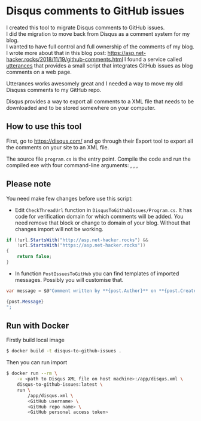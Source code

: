# Disqus comments to GitHub issues

I created this tool to migrate Disqus comments to GitHub issues.  
I did the migration to move back from Disqus as a comment system for my blog.  
I wanted to have full control and full ownership of the comments of my blog.  
I wrote more about that in this blog post: https://asp.net-hacker.rocks/2018/11/19/github-comments.html
I found a service called [utterances](https://utteranc.es/) that provides a small script that integrates GitHub issues as blog comments on a web page.

Utterances works awesomely great and I needed a way to move my old Disquss comments to my GitHub repo. 

Disqus provides a way to export all comments to a XML file that needs to be downloaded and to be stored somewhere on your computer.

## How to use this tool

First, go to https://disqus.com/ and go through their Export tool to export all the comments on your site to an XML file.

The source file `program.cs` is the entry point. Compile the code and run the compiled exe with four command-line arguments: <path to Disqus XML file>, <GitHub username>, <GitHub repo name>, <GitHub personal access token>

## Please note

You need make few changes before use this script:

- Edit `CheckThreadUrl` function in `DisqusToGithubIssues/Program.cs`.  It has code for verification domain for which comments will be added. You need remove that block or change to domain of your blog. Without that changes import will not be working.

```C#
if (!url.StartsWith("http://asp.net-hacker.rocks") &&
    !url.StartsWith("https://asp.net-hacker.rocks"))
{
    return false;
}
```

- In function `PostIssuesToGitHub` you can find templates of imported messages. Possibly you will customise that.

```C#
var message = $@"Comment written by **{post.Author}** on **{post.CreatedAt}**

{post.Message}
";
```

## Run with Docker

Firstly build local image

```bash
$ docker build -t disqus-to-github-issues .
```

Then you can run import 

```bash
$ docker run --rm \
    -v <path to Disqus XML file on host machine>:/app/disqus.xml \
    disqus-to-github-issues:latest \
    run \
        /app/disqus.xml \
        <GitHub username> \
        <GitHub repo name> \
        <GitHub personal access token>
```